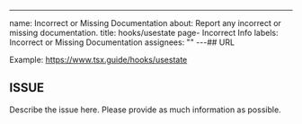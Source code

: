 ---

name: Incorrect or Missing Documentation
about: Report any incorrect or missing documentation.
title: hooks/usestate page- Incorrect Info
labels: Incorrect or Missing Documentation
assignees: ""
---## URL

Example: https://www.tsx.guide/hooks/usestate

## ISSUE

Describe the issue here. Please provide as much information as possible.
